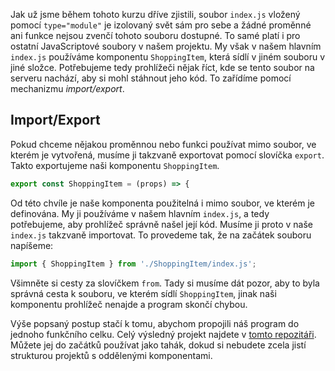 Jak už jsme během tohoto kurzu dříve zjistili, soubor `index.js` vložený pomocí `type="module"` je izolovaný svět sám pro sebe a žádné proměnné ani funkce nejsou zvenčí tohoto souboru dostupné. To samé platí i pro ostatní JavaScriptové soubory v našem projektu. My však v našem hlavním `index.js` používáme komponentu `ShoppingItem`, která sídlí v jiném souboru v jiné složce. Potřebujeme tedy prohlížeči nějak říct, kde se tento soubor na serveru nachází, aby si mohl stáhnout jeho kód. To zařídíme pomocí mechanizmu _import/export_.

## Import/Export

Pokud chceme nějakou proměnnou nebo funkci používat mimo soubor, ve kterém je vytvořená, musíme ji takzvaně exportovat pomocí slovíčka `export`. Takto exportujeme naši komponentu `ShoppingItem`.

```js
export const ShoppingItem = (props) => {
```

Od této chvíle je naše komponenta použitelná i mimo soubor, ve kterém je definována. My ji používáme v našem hlavním `index.js`, a tedy potřebujeme, aby prohlížeč správně našel její kód. Musíme ji proto v naše `index.js` takzvaně importovat. To provedeme tak, že na začátek souboru napíšeme:

```js
import { ShoppingItem } from './ShoppingItem/index.js';
```

Všimněte si cesty za slovíčkem `from`. Tady si musíme dát pozor, aby to byla správná cesta k souboru, ve kterém sídlí `ShoppingItem`, jinak naši komponentu prohlížeč nenajde a program skončí chybou.

Výše popsaný postup stačí k tomu, abychom propojili náš program do jednoho funkčního celku. Celý výsledný projekt najdete v [tomto repozitáři](https://github.com/Czechitas-podklady-WEB/prvni-komponenta). Můžete jej do začátků používat jako tahák, dokud si nebudete zcela jistí strukturou projektů s oddělenými komponentami.
